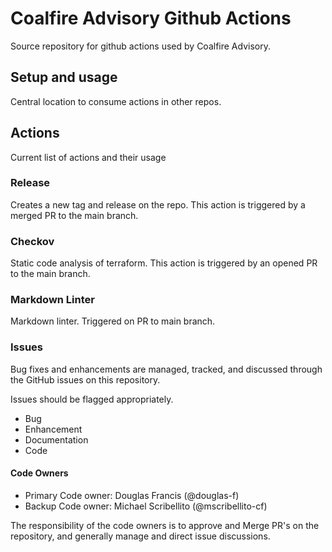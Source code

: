 # Coalfire Advisory Github Actions

Source repository for github actions used by Coalfire Advisory.

## Setup and usage

Central location to consume actions in other repos.

## Actions

Current list of actions and their usage

### Release

Creates a new tag and release on the repo.  This action is triggered by a merged PR to the main branch.

### Checkov

Static code analysis of terraform. This action is triggered by an opened PR to the main branch.

### Markdown Linter

Markdown linter. Triggered on PR to main branch.

### **Issues**

Bug fixes and enhancements are managed, tracked, and discussed through the GitHub issues on this repository.

Issues should be flagged appropriately.

- Bug
- Enhancement
- Documentation
- Code

#### Code Owners

- Primary Code owner: Douglas Francis (@douglas-f)
- Backup Code owner: Michael Scribellito (@mscribellito-cf)

The responsibility of the code owners is to approve and Merge PR's on the repository, and generally manage and direct issue discussions.
